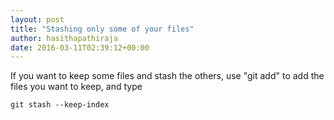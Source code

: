 ```yaml
---
layout: post
title: "Stashing only some of your files"
author: hasithapathiraja
date: 2016-03-11T02:39:12+00:00
---
```


If you want to keep some files and stash the others, use "git add" to add the files you want to keep, and type

```
git stash --keep-index
```
